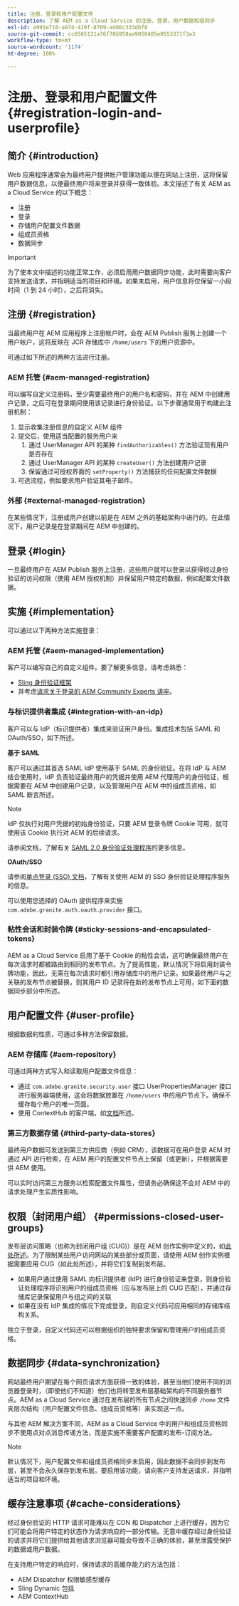 ```yaml
---
title: 注册、登录和用户配置文件
description: 了解 AEM as a Cloud Service 的注册、登录、用户数据和组同步
exl-id: a991e710-a974-419f-8709-ad86c333dbf8
source-git-commit: cc6565121a76f70b958aa9050485e0553371f3a3
workflow-type: tm+mt
source-wordcount: '1174'
ht-degree: 100%

---
```


# 注册、登录和用户配置文件 {#registration-login-and-userprofile}

## 简介 {#introduction}

Web 应用程序通常会为最终用户提供帐户管理功能以便在网站上注册，这将保留用户数据信息，以便最终用户将来登录并获得一致体验。本文描述了有关 AEM as a Cloud Service 的以下概念：

* 注册
* 登录
* 存储用户配置文件数据
* 组成员资格
* 数据同步

>[!IMPORTANT]
>
>为了使本文中描述的功能正常工作，必须启用用户数据同步功能，此时需要向客户支持发送请求，并指明适当的项目和环境。如果未启用，用户信息将仅保留一小段时间（1 到 24 小时），之后将消失。

## 注册 {#registration}

当最终用户在 AEM 应用程序上注册帐户时，会在 AEM Publish 服务上创建一个用户帐户，这将反映在 JCR 存储库中 `/home/users` 下的用户资源中。

可通过如下所述的两种方法进行注册。

### AEM 托管 {#aem-managed-registration}

可以编写自定义注册码，至少需要最终用户的用户名和密码，并在 AEM 中创建用户记录，之后可在登录期间使用该记录进行身份验证。以下步骤通常用于构建此注册机制：

1. 显示收集注册信息的自定义 AEM 组件
1. 提交后，使用适当配置的服务用户来
   1. 通过 UserManager API 的某种 `findAuthorizables()` 方法验证现有用户是否存在
   1. 通过 UserManager API 的某种 `createUser()` 方法创建用户记录
   1. 保留通过可授权界面的 `setProperty()` 方法捕获的任何配置文件数据
1. 可选流程，例如要求用户验证其电子邮件。

### 外部 {#external-managed-registration}

在某些情况下，注册或用户创建以前是在 AEM 之外的基础架构中进行的。在此情况下，用户记录是在登录期间在 AEM 中创建的。

## 登录 {#login}

一旦最终用户在 AEM Publish 服务上注册，这些用户就可以登录以获得经过身份验证的访问权限（使用 AEM 授权机制）并保留用户特定的数据，例如配置文件数据。

## 实施 {#implementation}

可以通过以下两种方法实施登录：

### AEM 托管 {#aem-managed-implementation}

客户可以编写自己的自定义组件。要了解更多信息，请考虑熟悉：

* [Sling 身份验证框架](https://sling.apache.org/documentation/the-sling-engine/authentication/authentication-framework.html)
* 并考虑[请求关于登录的 AEM Community Experts 讲座](https://bit.ly/ATACEFeb15)。

### 与标识提供者集成 {#integration-with-an-idp}

客户可以与 IdP（标识提供者）集成来验证用户身份。集成技术包括 SAML 和 OAuth/SSO，如下所述。

**基于 SAML**

客户可以通过其首选 SAML IdP 使用基于 SAML 的身份验证。在将 IdP 与 AEM 结合使用时，IdP 负责验证最终用户的凭据并使用 AEM 代理用户的身份验证，根据需要在 AEM 中创建用户记录，以及管理用户在 AEM 中的组成员资格，如 SAML 断言所述。

>[!NOTE]
>
>IdP 仅执行对用户凭据的初始身份验证，只要 AEM 登录令牌 Cookie 可用，就可使用该 Cookie 执行对 AEM 的后续请求。

请参阅文档，了解有关 [SAML 2.0 身份验证处理程序](https://experienceleague.adobe.com/docs/experience-manager-learn/cloud-service/authentication/saml-2-0.html)的更多信息。

**OAuth/SSO**

请参阅[单点登录 (SSO) 文档](https://experienceleague.adobe.com/docs/experience-manager-65/deploying/configuring/single-sign-on.html)，了解有关使用 AEM 的 SSO 身份验证处理程序服务的信息。

可以使用您选择的 OAuth 提供程序来实施 `com.adobe.granite.auth.oauth.provider` 接口。

### 粘性会话和封装令牌 {#sticky-sessions-and-encapsulated-tokens}

AEM as a Cloud Service 启用了基于 Cookie 的粘性会话，这可确保最终用户在每次请求时都被路由到相同的发布节点。为了提高性能，默认情况下将启用封装令牌功能，因此，无需在每次请求时都引用存储库中的用户记录。如果最终用户与之关联的发布节点被替换，则其用户 ID 记录将在新的发布节点上可用，如下面的数据同步部分中所述。

## 用户配置文件 {#user-profile}

根据数据的性质，可通过多种方法保留数据。

### AEM 存储库 {#aem-repository}

可通过两种方式写入和读取用户配置文件信息：

* 通过 `com.adobe.granite.security.user` 接口 UserPropertiesManager 接口进行服务器端使用，这会将数据放置在 `/home/users` 中的用户节点下。确保不缓存每个用户的唯一页面。
* 使用 ContextHub 的客户端，如[文档](https://experienceleague.adobe.com/docs/experience-manager-cloud-service/implementing/personalization/contexthub.html?lang=zh-Hans#personalization)所述。

### 第三方数据存储 {#third-party-data-stores}

最终用户数据可发送到第三方供应商（例如 CRM），该数据可在用户登录 AEM 时通过 API 进行检索，在 AEM 用户的配置文件节点上保留（或更新），并根据需要供 AEM 使用。

可以实时访问第三方服务以检索配置文件属性，但请务必确保这不会对 AEM 中的请求处理产生实质性影响。

## 权限（封闭用户组） {#permissions-closed-user-groups}

发布层访问策略（也称为封闭用户组 (CUG)）是在 AEM 创作实例中定义的，如[此处所述](https://experienceleague.adobe.com/docs/experience-manager-65/administering/security/cug.html?lang=zh-Hans#applying-your-closed-user-group-to-content-pages)。为了限制某些用户访问网站的某些部分或页面，请使用 AEM 创作实例根据需要应用 CUG（如此处所述），并将它们复制到发布层。

* 如果用户通过使用 SAML 向标识提供者 (IdP) 进行身份验证来登录，则身份验证处理程序将识别用户的组成员资格（应与发布层上的 CUG 匹配），并通过存储库记录保留用户与组之间的关联
* 如果在没有 IdP 集成的情况下完成登录，则自定义代码可应用相同的存储库结构关系。

独立于登录，自定义代码还可以根据组织的独特要求保留和管理用户的组成员资格。

## 数据同步 {#data-synchronization}

网站最终用户期望在每个网页请求方面获得一致的体验，甚至当他们使用不同的浏览器登录时，（即使他们不知道）他们也将转至发布层基础架构的不同服务器节点。AEM as a Cloud Service 通过在发布层的所有节点之间快速同步 `/home` 文件夹层次结构（用户配置文件信息、组成员资格等）来实现这一点。

与其他 AEM 解决方案不同，AEM as a Cloud Service 中的用户和组成员资格同步不使用点对点消息传递方法，而是实施不需要客户配置的发布-订阅方法。

>[!NOTE]
>
>默认情况下，用户配置文件和组成员资格同步未启用，因此数据不会同步到发布层，甚至不会永久保存到发布层。要启用该功能，请向客户支持发送请求，并指明适当的项目和环境。

## 缓存注意事项 {#cache-considerations}

经过身份验证的 HTTP 请求可能难以在 CDN 和 Dispatcher 上进行缓存，因为它们可能会将用户特定的状态作为请求响应的一部分传输。无意中缓存经过身份验证的请求并将它们提供给其他请求浏览器可能会导致不正确的体验，甚至泄露受保护的数据或用户数据。

在支持用户特定的响应时，保持请求的高缓存能力的方法包括：

* AEM Dispatcher 权限敏感型缓存
* Sling Dynamic 包括
* AEM ContextHub
